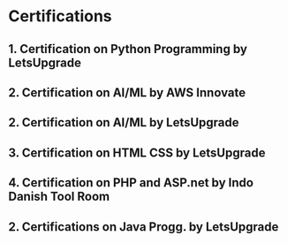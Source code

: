 # Certifications
## 1. Certification on Python Programming by LetsUpgrade
## 2. Certification on AI/ML by AWS Innovate
## 2. Certification on AI/ML by LetsUpgrade
## 3. Certification on HTML CSS by LetsUpgrade
## 4. Certification on PHP and ASP.net by Indo Danish Tool Room
## 2. Certifications on Java Progg. by LetsUpgrade
